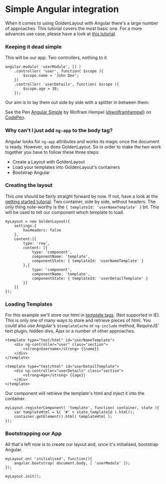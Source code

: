 Simple Angular integration
======================================

When it comes to using GoldenLayout with Angular there's a large number of approaches. This tutorial covers the most basic one. For a more advances use case, please have a look at [this tutorial](angular-complex.html).

### Keeping it dead simple

This will be our app: Two controllers, nothing to it.

	angular.module( 'userModule', [] )
		.controller( 'user', function( $scope ){
			$scope.name = 'John Dee';
		})
		.controller( 'userDetails', function( $scope ){
			$scope.age = 38;
		});

Our aim is to lay them out side by side with a splitter in between them:

<p data-height="268" data-theme-id="7376" data-slug-hash="c1b7d914ceb5504f2a2425f918b8511c" data-default-tab="result" class='codepen'>See the Pen <a href='http://codepen.io/wolframhempel/pen/c1b7d914ceb5504f2a2425f918b8511c/'>Angular Simple</a> by Wolfram Hempel (<a href='http://codepen.io/wolframhempel'>@wolframhempel</a>) on <a href='http://codepen.io'>CodePen</a>.</p>
<script async src="//codepen.io/assets/embed/ei.js"></script>

### Why can't I just add `ng-app` to the body tag?

Angular looks for `ng-app` attributes and works its magic once the document is ready. However, so does GoldenLayout. So in order to make the two work together you have to follow these three steps:

- Create a Layout with GoldenLayout
- Load your templates into GoldenLayout's containers
- Bootstrap Angular

### Creating the layout

This one should be fairly straight forward by now. If not, have a look at the [getting started tutorial](getting-started.html). Two container, side by side, without headers. 
The only thing note-worthy is the `{ templateId: 'userNameTemplate' }` bit. This will be used to tell our component which template to load.

	myLayout = new GoldenLayout({
		settings:{
			hasHeaders: false
		},
		content:[{
			type: 'row',
			content: [{
				type: 'component',
				componentName: 'template',
				componentState: { templateId: 'userNameTemplate' }
			},{
				type: 'component',
				componentName: 'template',
				componentState: { templateId: 'userDetailTemplate' }
			}]
		}]
	});

### Loading Templates

For this example we'll store our html in [template tags](https://developer.mozilla.org/en-US/docs/Web/HTML/Element/template). (Not supported in IE). This is only one of many ways to store and retrieve pieces of html. You could also use Angular's `$templateCache` or `ng-include` method, RequireJS' text plugin, hidden divs, Ajax or a number of other approaches.

	<template type="text/html" id="userNameTemplate">
		<div ng-controller="user" class="section">
			<strong>Username</strong> {{name}}
		</div>
	</template>

	<template type="text/html" id="userDetailTemplate">
		<div ng-controller="userDetails" class="section">
			<strong>Age</strong> {{age}}
		</div>
	</template>

Our component will retrieve the template's html and inject it into the container.

	myLayout.registerComponent( 'template', function( container, state ){
		var templateHtml = $( '#' + state.templateId ).html();
		container.getElement().html( templateHtml );
	});

### Bootstrapping our App

All that's left now is to create our layout and, once it's initialised, bootstrap Angular.

	myLayout.on( 'initialised', function(){
		angular.bootstrap( document.body, [ 'userModule' ]);
	});

	myLayout.init();